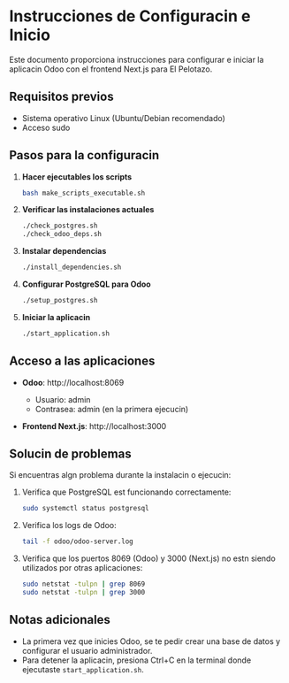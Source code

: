 # Instrucciones de Configuracin e Inicio

Este documento proporciona instrucciones para configurar e iniciar la aplicacin Odoo con el frontend Next.js para El Pelotazo.

## Requisitos previos

- Sistema operativo Linux (Ubuntu/Debian recomendado)
- Acceso sudo

## Pasos para la configuracin

1. **Hacer ejecutables los scripts**

   ```bash
   bash make_scripts_executable.sh
   ```

2. **Verificar las instalaciones actuales**

   ```bash
   ./check_postgres.sh
   ./check_odoo_deps.sh
   ```

3. **Instalar dependencias**

   ```bash
   ./install_dependencies.sh
   ```

4. **Configurar PostgreSQL para Odoo**

   ```bash
   ./setup_postgres.sh
   ```

5. **Iniciar la aplicacin**

   ```bash
   ./start_application.sh
   ```

## Acceso a las aplicaciones

- **Odoo**: http://localhost:8069
  - Usuario: admin
  - Contrasea: admin (en la primera ejecucin)

- **Frontend Next.js**: http://localhost:3000

## Solucin de problemas

Si encuentras algn problema durante la instalacin o ejecucin:

1. Verifica que PostgreSQL est funcionando correctamente:
   ```bash
   sudo systemctl status postgresql
   ```

2. Verifica los logs de Odoo:
   ```bash
   tail -f odoo/odoo-server.log
   ```

3. Verifica que los puertos 8069 (Odoo) y 3000 (Next.js) no estn siendo utilizados por otras aplicaciones:
   ```bash
   sudo netstat -tulpn | grep 8069
   sudo netstat -tulpn | grep 3000
   ```

## Notas adicionales

- La primera vez que inicies Odoo, se te pedir crear una base de datos y configurar el usuario administrador.
- Para detener la aplicacin, presiona Ctrl+C en la terminal donde ejecutaste `start_application.sh`.